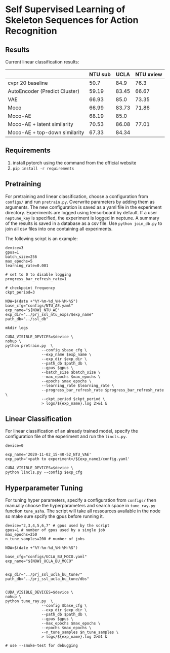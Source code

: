 # Self Supervised Learning of Skeleton Sequences for Action Recognition


## Results

Current linear classification results:

|                               | NTU sub | UCLA  | NTU xview |
|-------------------------------|---------|-------|-----------|
| cvpr 20 baseline              | 50.7    | 84.9  |  76.3     |
| AutoEncoder (Predict Cluster) | 59.19   | 83.45 |  66.67    |
| VAE                           | 66.93   | 85.0  |  73.35    |
| Moco                          | 66.99   | 83.73 |  71.86    |
| Moco-AE                       | 68.19   | 85.0  |           |
| Moco-AE + latent similarity   | 70.53   | 86.08 |  77.01    |
| Moco-AE + top-down similarity | 67.33   | 84.34 |           |

## Requirements

1. install pytorch using the command from the official website
2. `pip install -r requirements`
 

## Pretraining

For pretraining and linear classification, choose a configuration from `configs/` and run `pretrain.py`. Overwrite parameters by adding them as arguments. The new configuration is saved as a yaml file in the experiment directory. Experiments are logged using tensorboard by default. If a user `neptune_key` is specified, the experiment is logged in neptune. A summary of the results is saved in a database as a csv file. Use `python join_db.py` to join all csv files into one containing all experiments.

The following scirpt is an example:

```
device=3
gpus=1
batch_size=256
max_epochs=5
learning_rate=0.001

# set to 0 to disable logging
progress_bar_refresh_rate=1

# checkpoint frequency
ckpt_period=3

NOW=$(date +"%Y-%m-%d_%H-%M-%S")
base_cfg="configs/NTU_AE.yaml"
exp_name="${NOW}_NTU_AE"
exp_dir="../prj_ssl_ntu_exps/$exp_name"
path_db="../ssl_db"

mkdir logs

CUDA_VISIBLE_DEVICES=$device \
nohup \
python pretrain.py  \
                --config $base_cfg \
                --exp_name $exp_name \
                --exp_dir $exp_dir \
                --path_db $path_db \
                --gpus $gpus \
                --batch_size $batch_size \
                --max_epochs $max_epochs \
                --epochs $max_epochs \
                --learning_rate $learning_rate \
                --progress_bar_refresh_rate $progress_bar_refresh_rate \
                --ckpt_period $ckpt_period \
                > logs/${exp_name}.log 2>&1 &

```

## Linear Classification

For linear classification of an already trained model, specify the configuration file of the experiment and run the `lincls.py`.

```
device=0

exp_name='2020-11-02_15-40-52_NTU_VAE'
exp_path='<path to experiment>/${exp_name}/config.yaml'

CUDA_VISIBLE_DEVICES=$device \
python lincls.py --config $exp_cfg

```


## Hyperparameter Tuning

For tuning hyper parameters, specify a configuration from `configs/` then manually choose the hyperparameters and search space in `tune_ray.py` function `tune_asha`. The script will take all ressources available in the node so make sure spcify the gpus before running it.

```
device="2,3,4,5,6,7" # gpus used by the script
gpus=1 # number of gpus used by a single job 
max_epochs=250
n_tune_samples=200 # number of jobs

NOW=$(date +"%Y-%m-%d_%H-%M-%S")

base_cfg="configs/UCLA_BU_MOCO.yaml"
exp_name="${NOW}_UCLA_BU_MOCO"


exp_dir="../prj_ssl_ucla_bu_tune/"
path_db="../prj_ssl_ucla_bu_tune/dbs"


CUDA_VISIBLE_DEVICES=$device \
nohup \
python tune_ray.py  \
                --config $base_cfg \
                --exp_dir $exp_dir \
                --path_db $path_db \
                --gpus $gpus \
                --max_epochs $max_epochs \
                --epochs $max_epochs \
                --n_tune_samples $n_tune_samples \
                > logs/${exp_name}.log 2>&1 &

# use --smoke-test for debugging
```





